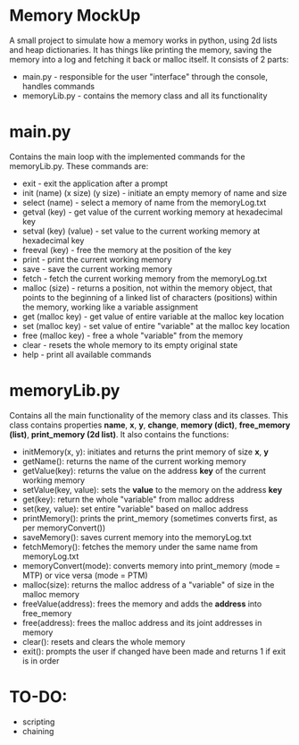 # Memory MockUp
A small project to simulate how a memory works in python, using 2d lists and heap dictionaries. It has things like printing the memory, saving the memory into a log and fetching it back or malloc itself. It consists of 2 parts:
* main.py - responsible for the user "interface" through the console, handles commands
* memoryLib.py - contains the memory class and all its functionality

# main.py
Contains the main loop with the implemented commands for the memoryLib.py. These commands are:
* exit - exit the application after a prompt
* init (name) (x size) (y size) - initiate an empty memory of name and size
* select (name) - select a memory of name from the memoryLog.txt
* getval (key) - get value of the current working memory at hexadecimal key
* setval (key) (value) - set value to the current working memory at hexadecimal key
* freeval (key) - free the memory at the position of the key
* print - print the current working memory
* save - save the current working memory
* fetch - fetch the current working memory from the memoryLog.txt
* malloc (size) - returns a position, not within the memory object, that points to the beginning of a linked list of characters (positions) within the memory, working like a variable assignment
* get (malloc key) - get value of entire variable at the malloc key location
* set (malloc key) - set value of entire "variable" at the malloc key location
* free (malloc key) - free a whole "variable" from the memory
* clear - resets the whole memory to its empty original state
* help - print all available commands

# memoryLib.py
Contains all the main functionality of the memory class and its classes. This class contains properties **name**, **x**, **y**, **change**, **memory (dict)**, **free_memory (list)**, **print_memory (2d list)**.
It also contains the functions:
* initMemory(x, y): initiates and returns the print memory of size **x**, **y**
* getName(): returns the name of the current working memory
* getValue(key): returns the value on the address **key** of the current working memory
* setValue(key, value): sets the **value** to the memory on the address **key**
* get(key): return the whole "variable" from malloc address
* set(key, value): set entire "variable" based on malloc address
* printMemory(): prints the print_memory (sometimes converts first, as per memoryConvert())
* saveMemory(): saves current memory into the memoryLog.txt
* fetchMemory(): fetches the memory under the same name from memoryLog.txt
* memoryConvert(mode): converts memory into print_memory (mode = MTP) or vice versa (mode = PTM)
* malloc(size): returns the malloc address of a "variable" of size in the malloc memory
* freeValue(address): frees the memory and adds the **address** into free_memory
* free(address): frees the malloc address and its joint addresses in memory
* clear(): resets and clears the whole memory
* exit(): prompts the user if changed have been made and returns 1 if exit is in order

# TO-DO:
* scripting
* chaining
